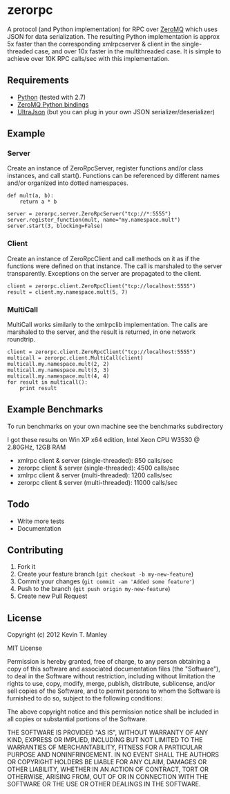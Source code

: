 # zerorpc

A protocol (and Python implementation) for RPC over [ZeroMQ] which uses JSON for
data serialization. The resulting Python implementation is approx 5x faster than the 
corresponding xmlrpcserver & client in the single-threaded case, and over 10x faster in the
multithreaded case. It is simple to achieve over 10K RPC calls/sec with this implementation.   

[ZeroMQ]: http://www.zeromq.org/

## Requirements

- [Python] (tested with 2.7)
- [ZeroMQ Python bindings]
- [UltraJson] (but you can plug in your own JSON serializer/deserializer)

[Python]: http://www.python.org 
[ZeroMQ Python bindings]: http://www.zeromq.org/bindings:python
[UltraJson]: https://github.com/esnme/ultrajson

## Example

### Server

Create an instance of ZeroRpcServer, register functions and/or class instances, and call start().
Functions can be referenced by different names and/or organized into dotted namespaces.

    def mult(a, b):
        return a * b

    server = zerorpc.server.ZeroRpcServer("tcp://*:5555")
    server.register_function(mult, name="my.namespace.mult")
    server.start(3, blocking=False)
    
### Client

Create an instance of ZeroRpcClient and call methods on it as if the functions were defined on that
instance. The call is marshaled to the server transparently. Exceptions on the server are propagated
to the client.  
    
    client = zerorpc.client.ZeroRpcClient("tcp://localhost:5555")
    result = client.my.namespace.mult(5, 7)

### MultiCall

MultiCall works similarly to the xmlrpclib implementation. The calls are marshaled to the server, and the
result is returned, in one network roundtrip.

    client = zerorpc.client.ZeroRpcClient("tcp://localhost:5555")
    multicall = zerorpc.client.MultiCall(client)
    multicall.my.namespace.mult(2, 2)
    multicall.my.namespace.mult(3, 3)
    multicall.my.namespace.mult(4, 4)
    for result in multicall():
        print result
        
## Example Benchmarks        

To run benchmarks on your own machine see the benchmarks subdirectory

I got these results on Win XP x64 edition, Intel Xeon CPU W3530 @ 2.80GHz, 12GB RAM

- xmlrpc  client & server (single-threaded):  850 calls/sec
- zerorpc client & server (single-threaded): 4500 calls/sec
- xmlrpc  client & server (multi-threaded):  1200 calls/sec
- zerorpc client & server (multi-threaded): 11000 calls/sec

## Todo

- Write more tests
- Documentation

## Contributing

1. Fork it
2. Create your feature branch (`git checkout -b my-new-feature`)
3. Commit your changes (`git commit -am 'Added some feature'`)
4. Push to the branch (`git push origin my-new-feature`)
5. Create new Pull Request

## License

Copyright (c) 2012 Kevin T. Manley

MIT License

Permission is hereby granted, free of charge, to any person obtaining
a copy of this software and associated documentation files (the
"Software"), to deal in the Software without restriction, including
without limitation the rights to use, copy, modify, merge, publish,
distribute, sublicense, and/or sell copies of the Software, and to
permit persons to whom the Software is furnished to do so, subject to
the following conditions:

The above copyright notice and this permission notice shall be
included in all copies or substantial portions of the Software.

THE SOFTWARE IS PROVIDED "AS IS", WITHOUT WARRANTY OF ANY KIND,
EXPRESS OR IMPLIED, INCLUDING BUT NOT LIMITED TO THE WARRANTIES OF
MERCHANTABILITY, FITNESS FOR A PARTICULAR PURPOSE AND
NONINFRINGEMENT. IN NO EVENT SHALL THE AUTHORS OR COPYRIGHT HOLDERS BE
LIABLE FOR ANY CLAIM, DAMAGES OR OTHER LIABILITY, WHETHER IN AN ACTION
OF CONTRACT, TORT OR OTHERWISE, ARISING FROM, OUT OF OR IN CONNECTION
WITH THE SOFTWARE OR THE USE OR OTHER DEALINGS IN THE SOFTWARE.
